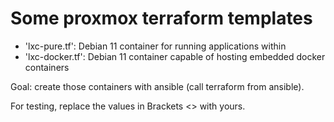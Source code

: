 # Some proxmox terraform templates

- 'lxc-pure.tf': Debian 11 container for running applications within
- 'lxc-docker.tf': Debian 11 container capable of hosting embedded docker containers

Goal: create those containers with ansible (call terraform from ansible).

For testing, replace the values in Brackets <> with yours.
